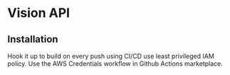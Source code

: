 # Vision API

## Installation

Hook it up to build on every push using CI/CD use least privileged IAM policy. Use the AWS Credentials workflow in Github Actions marketplace.
